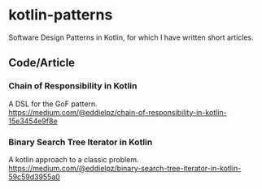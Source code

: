 # kotlin-patterns
Software Design Patterns in Kotlin, for which I have written short articles.

## Code/Article
### Chain of Responsibility in Kotlin
A DSL for the GoF pattern.  
https://medium.com/@eddielpz/chain-of-responsibility-in-kotlin-15e3454e9f8e


### Binary Search Tree Iterator in Kotlin
A kotlin approach to a classic problem.  
https://medium.com/@eddielpz/binary-search-tree-iterator-in-kotlin-59c59d3955a0
